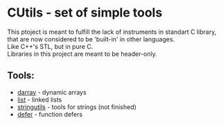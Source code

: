 # CUtils - set of simple tools
This ptoject is meant to fulfill the lack of instruments in standart C library, that are now considered to be 'built-in' in other languages.  
Like C++'s STL, but in pure C.  
Libraries in this project are meant to be header-only.

## Tools:
- [darray](darray/) - dynamic arrays
- [list](list/) - linked lists
- [stringutils](stringutils/) - tools for strings (not finished)
- [defer](defer/) - function defers